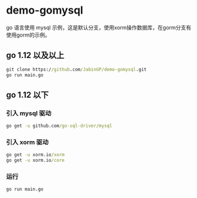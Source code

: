 # demo-gomysql

go 语言使用 mysql 示例，这是默认分支，使用xorm操作数据库，在gorm分支有使用gorm的示例。

## go 1.12 以及以上

```cmd
git clone https://github.com/JabinGP/demo-gomysql.git
go run main.go
```

## go 1.12 以下

### 引入 mysql 驱动

```cmd
go get -u github.com/go-sql-driver/mysql
```

### 引入 xorm 驱动

```cmd
go get -u xorm.io/xorm
go get -u xorm.io/core
```

### 运行

```cmd
go run main.go
```
